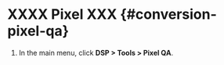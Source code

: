# XXXX Pixel XXX {#conversion-pixel-qa}

<!--  What do you do with pixels that don’t have associated ads? Are these just pixels you’ve created in DSP during ad creation that aren’t still currently used anywhere? -->

1. In the main menu, click **DSP > Tools > Pixel QA**.